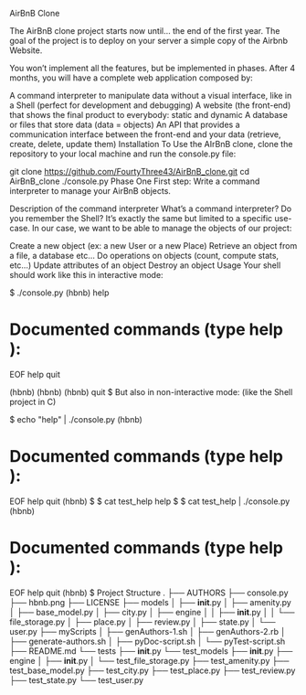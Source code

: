 AirBnB Clone

The AirBnB clone project starts now until… the end of the first year. The goal of the project is to deploy on your server a simple copy of the Airbnb Website.

You won’t implement all the features, but be implemented in phases. After 4 months, you will have a complete web application composed by:

A command interpreter to manipulate data without a visual interface, like in a Shell (perfect for development and debugging)
A website (the front-end) that shows the final product to everybody: static and dynamic
A database or files that store data (data = objects)
An API that provides a communication interface between the front-end and your data (retrieve, create, delete, update them)
Installation
To Use the AIrBnB clone, clone the repository to your local machine and run the console.py file:

git clone https://github.com/FourtyThree43/AirBnB_clone.git
cd AirBnB_clone
./console.py
Phase One
First step: Write a command interpreter to manage your AirBnB objects.

Description of the command interpreter
What’s a command interpreter? Do you remember the Shell? It’s exactly the same but limited to a specific use-case. In our case, we want to be able to manage the objects of our project:

Create a new object (ex: a new User or a new Place)
Retrieve an object from a file, a database etc…
Do operations on objects (count, compute stats, etc…)
Update attributes of an object
Destroy an object
Usage
Your shell should work like this in interactive mode:

$ ./console.py
(hbnb) help

Documented commands (type help <topic>):
========================================
EOF  help  quit

(hbnb) 
(hbnb) 
(hbnb) quit
$
But also in non-interactive mode: (like the Shell project in C)

$ echo "help" | ./console.py
(hbnb)

Documented commands (type help <topic>):
========================================
EOF  help  quit
(hbnb) 
$
$ cat test_help
help
$
$ cat test_help | ./console.py
(hbnb)

Documented commands (type help <topic>):
========================================
EOF  help  quit
(hbnb) 
$
Project Structure
.
├── AUTHORS
├── console.py
├── hbnb.png
├── LICENSE
├── models
│  ├── __init__.py
│  ├── amenity.py
│  ├── base_model.py
│  ├── city.py
│  ├── engine
│  │  ├── __init__.py
│  │  └── file_storage.py
│  ├── place.py
│  ├── review.py
│  ├── state.py
│  └── user.py
├── myScripts
│  ├── genAuthors-1.sh
│  ├── genAuthors-2.rb
│  ├── generate-authors.sh
│  ├── pyDoc-script.sh
│  └── pyTest-script.sh
├── README.md
└── tests
   ├── __init__.py
   └── test_models
      ├── __init__.py
      ├── engine
      │  ├── __init__.py
      │  └── test_file_storage.py
      ├── test_amenity.py
      ├── test_base_model.py
      ├── test_city.py
      ├── test_place.py
      ├── test_review.py
      ├── test_state.py
      └── test_user.py
